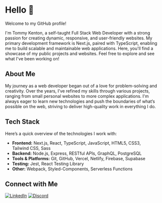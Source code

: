 # Hello 👋
Welcome to my GitHub profile!

I'm Tommy Kenton, a self-taught Full Stack Web Developer with a strong passion for creating dynamic, responsive, and user-friendly websites. My primary development framework is Next.js, paired with TypeScript, enabling me to build scalable and maintainable web applications. Here, you'll find a showcase of my public projects and websites. Feel free to explore and see what I've been working on!

## About Me
My journey as a web developer began out of a love for problem-solving and creativity. Over the years, I’ve refined my skills through various projects, ranging from small personal websites to more complex applications. I'm always eager to learn new technologies and push the boundaries of what’s possible on the web, striving to deliver high-quality work in everything I do.

## Tech Stack
Here’s a quick overview of the technologies I work with:

- **Frontend:** Next.js, React, TypeScript, JavaScript, HTML5, CSS3, Tailwind CSS, Sass
- **Backend:** Node.js, Express, RESTful APIs, GraphQL, PostgreSQL
- **Tools & Platforms:** Git, GitHub, Vercel, Netlify, Firebase, Supabase
- **Testing:** Jest, React Testing Library
- **Other:** Webpack, Styled-Components, Serverless Functions

## Connect with Me

[![LinkedIn](https://img.shields.io/badge/LinkedIn-Connect-blue)](https://www.linkedin.com/in/tommy-kenton-6a8321320)
[![Discord](https://img.shields.io/badge/Discord-Join%20Me-7289DA)](https://discord.com/users/1176200095088254981)
